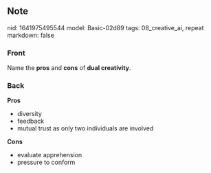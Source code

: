 ## Note
nid: 1641975495544
model: Basic-02d89
tags: 08_creative_ai, repeat
markdown: false

### Front
Name the <b>pros</b> and <b>cons</b> of <b>dual creativity</b>.

### Back
<b>Pros</b>
<ul>
  <li>diversity
  <li>feedback
  <li>mutual trust as only two individuals are involved
</ul><b>Cons</b>
<ul>
  <li>evaluate apprehension
  <li>pressure to conform
</ul>
